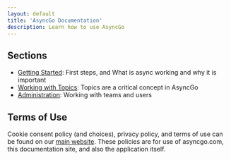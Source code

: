 ```yaml
---
layout: default
title: 'AsyncGo Documentation'
description: Learn how to use AsyncGo
---
```


## Sections

- [Getting Started](gettingstarted.html): First steps, and What is async working and why it is important
- [Working with Topics](topics.html): Topics are a critical concept in AsyncGo
- [Administration](administration.html): Working with teams and users 

## Terms of Use

Cookie consent policy (and choices), privacy policy, and terms of use can be found on our
[main website](https://asyncgo.com/policies.html). These policies are for use of asyncgo.com,
this documentation site, and also the application itself.